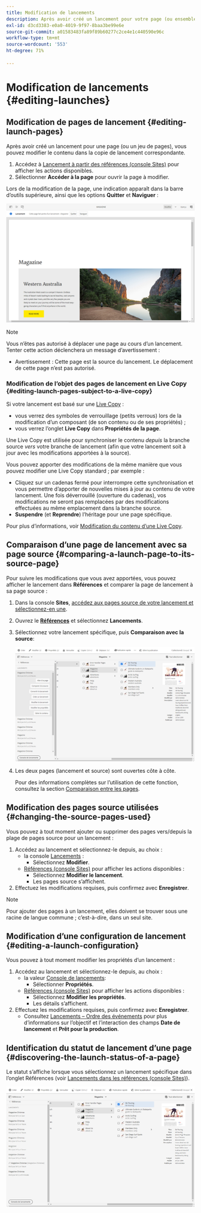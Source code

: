 ```yaml
---
title: Modification de lancements
description: Après avoir créé un lancement pour votre page (ou ensemble de pages), vous pouvez modifier le contenu dans la copie de lancement des pages.
exl-id: d3cd3383-e0a0-4019-9f97-8baa3be99e6e
source-git-commit: a01583483fa89f89b60277c2ce4e1c440590e96c
workflow-type: tm+mt
source-wordcount: '553'
ht-degree: 71%

---
```


# Modification de lancements {#editing-launches}

## Modification de pages de lancement {#editing-launch-pages}

Après avoir créé un lancement pour une page (ou un jeu de pages), vous pouvez modifier le contenu dans la copie de lancement correspondante.

1. Accédez à [Lancement à partir des références (console Sites)](/help/sites-cloud/authoring/launches/overview.md#launches-in-references-sites-console) pour afficher les actions disponibles.
1. Sélectionner **Accéder à la page** pour ouvrir la page à modifier.

Lors de la modification de la page, une indication apparaît dans la barre d’outils supérieure, ainsi que les options **Quitter** et **Naviguer** :

![Quitter et Naviguer apparaissent depuis l’éditeur de page](/help/sites-cloud/authoring/assets/launches-edit-01.png)

>[!NOTE]
>
>Vous n’êtes pas autorisé à déplacer une page au cours d’un lancement. Tenter cette action déclenchera un message d’avertissement :
>
>* Avertissement : Cette page est la source du lancement. Le déplacement de cette page n’est pas autorisé.

### Modification de l’objet des pages de lancement en Live Copy {#editing-launch-pages-subject-to-a-live-copy}

Si votre lancement est basé sur une [Live Copy](/help/sites-cloud/administering/msm/overview.md) :

* vous verrez des symboles de verrouillage (petits verrous) lors de la modification d’un composant (de son contenu ou de ses propriétés) ;
* vous verrez l’onglet **Live Copy** dans **Propriétés de la page**.

Une Live Copy est utilisée pour synchroniser le contenu *depuis* la branche source *vers* votre branche de lancement (afin que votre lancement soit à jour avec les modifications apportées à la source).

Vous pouvez apporter des modifications de la même manière que vous pouvez modifier une Live Copy standard ; par exemple :

* Cliquez sur un cadenas fermé pour interrompre cette synchronisation et vous permettre d’apporter de nouvelles mises à jour au contenu de votre lancement. Une fois déverrouillé (ouverture du cadenas), vos modifications ne seront pas remplacées par des modifications effectuées au même emplacement dans la branche source.
* **Suspendre** (et **Reprendre**) l’héritage pour une page spécifique.

Pour plus d’informations, voir [Modification du contenu d’une Live Copy](/help/sites-cloud/administering/msm/creating-live-copies.md).

## Comparaison d’une page de lancement avec sa page source {#comparing-a-launch-page-to-its-source-page}

Pour suivre les modifications que vous avez apportées, vous pouvez afficher le lancement dans **Références** et comparer la page de lancement à sa page source :

1. Dans la console **Sites**, [accédez aux pages source de votre lancement et sélectionnez-en une](/help/sites-cloud/authoring/getting-started/basic-handling.md#viewing-and-selecting-resources).
1. Ouvrez le **[Références](/help/sites-cloud/authoring/getting-started/basic-handling.md#references)** et sélectionnez **Lancements**.
1. Sélectionnez votre lancement spécifique, puis **Comparaison avec la source**:

   ![Comparaison du lancement à la source](/help/sites-cloud/authoring/assets/launches-compare.png)

1. Les deux pages (lancement et source) sont ouvertes côte à côte.

   Pour des informations complètes sur l’utilisation de cette fonction, consultez la section [Comparaison entre les pages](/help/sites-cloud/authoring/features/page-diff.md).

## Modification des pages source utilisées {#changing-the-source-pages-used}

Vous pouvez à tout moment ajouter ou supprimer des pages vers/depuis la plage de pages source pour un lancement :

1. Accédez au lancement et sélectionnez-le depuis, au choix :
   * la console [Lancements](/help/sites-cloud/authoring/launches/overview.md#the-launches-console) :
      * Sélectionnez **Modifier**.
   * [Références (console Sites)](/help/sites-cloud/authoring/launches/overview.md#launches-in-references-sites-console) pour afficher les actions disponibles :
      * Sélectionnez **Modifier le lancement**.
      * Les pages source s’affichent.
1. Effectuez les modifications requises, puis confirmez avec **Enregistrer**.

>[!NOTE]
>
>Pour ajouter des pages à un lancement, elles doivent se trouver sous une racine de langue commune ; c’est-à-dire, dans un seul site.

## Modification d’une configuration de lancement {#editing-a-launch-configuration}

Vous pouvez à tout moment modifier les propriétés d’un lancement :

1. Accédez au lancement et sélectionnez-le depuis, au choix :
   * la valeur [Console de lancements](/help/sites-cloud/authoring/launches/overview.md#the-launches-console):
      * Sélectionner **Propriétés**.
   * [Références (console Sites)](/help/sites-cloud/authoring/launches/overview.md#launches-in-references-sites-console) pour afficher les actions disponibles :
      * Sélectionnez **Modifier les propriétés**.
      * Les détails s’affichent.
1. Effectuez les modifications requises, puis confirmez avec **Enregistrer**.
   * Consultez [Lancements – Ordre des événements](/help/sites-cloud/authoring/launches/overview.md#launches-the-order-of-events) pour plus d’informations sur l’objectif et l’interaction des champs **Date de lancement** et **Prêt pour la production**.

## Identification du statut de lancement d’une page {#discovering-the-launch-status-of-a-page}

Le statut s’affiche lorsque vous sélectionnez un lancement spécifique dans l’onglet Références (voir [Lancements dans les références (console Sites)](/help/sites-cloud/authoring/launches/overview.md#launches-in-references-sites-console)).

![Découverte du statut de lancement](/help/sites-cloud/authoring/assets/launches-status.png)
